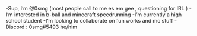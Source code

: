 -Sup, I’m @0smg (most people call to me es em gee , questioning for IRL )
-I’m interested in b-ball and minecraft speedrunning
-I’m currently a high school student
-I’m looking to collaborate on fun works and mc stuff
-Discord : 0smg#5493  he/him
